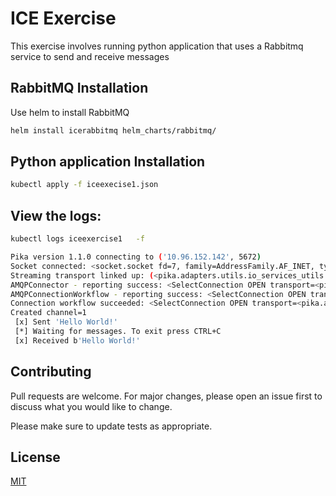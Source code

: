 # ICE Exercise

This exercise involves running python application that uses a Rabbitmq service to send and receive messages 

## RabbitMQ Installation

Use helm to install RabbitMQ

```bash
helm install icerabbitmq helm_charts/rabbitmq/ 
```

## Python application Installation

```bash
kubectl apply -f iceexecise1.json
```

## View the logs: 

```bash
kubectl logs iceexercise1   -f

Pika version 1.1.0 connecting to ('10.96.152.142', 5672)
Socket connected: <socket.socket fd=7, family=AddressFamily.AF_INET, type=SocketKind.SOCK_STREAM, proto=6, laddr=('172.17.0.4', 40928), raddr=('10.96.152.142', 5672)>
Streaming transport linked up: (<pika.adapters.utils.io_services_utils._AsyncPlaintextTransport object at 0x7f0dcbe72ad0>, _StreamingProtocolShim: <SelectConnection PROTOCOL transport=<pika.adapters.utils.io_services_utils._AsyncPlaintextTransport object at 0x7f0dcbe72ad0> params=<ConnectionParameters host=rabbitmq-1600877891 port=5672 virtual_host=/ ssl=False>>).
AMQPConnector - reporting success: <SelectConnection OPEN transport=<pika.adapters.utils.io_services_utils._AsyncPlaintextTransport object at 0x7f0dcbe72ad0> params=<ConnectionParameters host=rabbitmq-1600877891 port=5672 virtual_host=/ ssl=False>>
AMQPConnectionWorkflow - reporting success: <SelectConnection OPEN transport=<pika.adapters.utils.io_services_utils._AsyncPlaintextTransport object at 0x7f0dcbe72ad0> params=<ConnectionParameters host=rabbitmq-1600877891 port=5672 virtual_host=/ ssl=False>>
Connection workflow succeeded: <SelectConnection OPEN transport=<pika.adapters.utils.io_services_utils._AsyncPlaintextTransport object at 0x7f0dcbe72ad0> params=<ConnectionParameters host=rabbitmq-1600877891 port=5672 virtual_host=/ ssl=False>>
Created channel=1
 [x] Sent 'Hello World!'
 [*] Waiting for messages. To exit press CTRL+C
 [x] Received b'Hello World!'


```

## Contributing
Pull requests are welcome. For major changes, please open an issue first to discuss what you would like to change.

Please make sure to update tests as appropriate.

## License
[MIT](https://choosealicense.com/licenses/mit/)